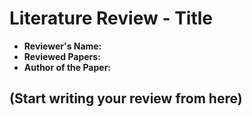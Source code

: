 # Literature Review - Title

- **Reviewer's Name:** 
- **Reviewed Papers:**
- **Author of the Paper:**

## (Start writing your review from here)